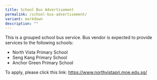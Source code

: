 ```yaml
---
title: School Bus Advertisement
permalink: /school-bus-advertisement/
variant: markdown
description: ""
---
```

This is a grouped school bus service. Bus vendor is expected to provide services to the following schools: 
* North Vista Primary School
* Seng Kang Primary School
* Anchor Green Primary School

To apply, please click this link: https://www.northvistapri.moe.edu.sg/
